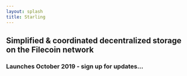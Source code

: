 ```yaml
---
layout: splash
title: Starling
---
```


## Simplified & coordinated decentralized storage on the Filecoin network

### Launches October 2019 - sign up for updates…
